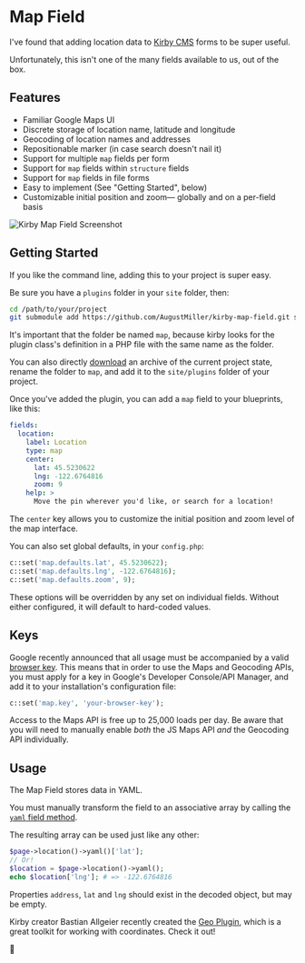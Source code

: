 # Map Field

I've found that adding location data to [Kirby CMS](http://getkirby.com) forms to be super useful.

Unfortunately, this isn't one of the many fields available to us, out of the box.

## Features

- Familiar Google Maps UI
- Discrete storage of location name, latitude and longitude
- Geocoding of location names and addresses
- Repositionable marker (in case search doesn't nail it)
- Support for multiple `map` fields per form
- Support for `map` fields within `structure` fields
- Support for `map` fields in file forms
- Easy to implement (See "Getting Started", below)
- Customizable initial position and zoom— globally and on a per-field basis

![Kirby Map Field Screenshot](https://github.com/AugustMiller/kirby-map-field/raw/master/map-field.png)

## Getting Started

If you like the command line, adding this to your project is super easy.

Be sure you have a `plugins` folder in your `site` folder, then:

```sh
cd /path/to/your/project
git submodule add https://github.com/AugustMiller/kirby-map-field.git site/plugins/map
```

It's important that the folder be named `map`, because kirby looks for the plugin class's definition in a PHP file with the same name as the folder.

You can also directly [download](https://github.com/AugustMiller/kirby-map-field/archive/master.zip) an archive of the current project state, rename the folder to `map`, and add it to the `site/plugins` folder of your project.

Once you've added the plugin, you can add a `map` field to your blueprints, like this:

```yml
fields:
  location:
    label: Location
    type: map
    center:
      lat: 45.5230622
      lng: -122.6764816
      zoom: 9
    help: >
      Move the pin wherever you'd like, or search for a location!
```

The `center` key allows you to customize the initial position and zoom level of the map interface.

You can also set global defaults, in your `config.php`:

```php
c::set('map.defaults.lat', 45.5230622);
c::set('map.defaults.lng', -122.6764816);
c::set('map.defaults.zoom', 9);
```

These options will be overridden by any set on individual fields. Without either configured, it will default to hard-coded values.

## Keys

Google recently announced that all usage must be accompanied by a valid [browser key](https://developers.google.com/maps/documentation/javascript/get-api-key). This means that in order to use the Maps and Geocoding APIs, you must apply for a key in Google's Developer Console/API Manager, and add it to your installation's configuration file:

```php
c::set('map.key', 'your-browser-key');
```

Access to the Maps API is free up to 25,000 loads per day. Be aware that you will need to manually enable _both_ the JS Maps API _and_ the Geocoding API individually.

## Usage

The Map Field stores data in YAML.

You must manually transform the field to an associative array by calling the [`yaml` field method](https://getkirby.com/docs/cheatsheet/field-methods/yaml).

The resulting array can be used just like any other:

```php
$page->location()->yaml()['lat'];
// Or!
$location = $page->location()->yaml();
echo $location['lng']; # => -122.6764816
```

Properties `address`, `lat` and `lng` should exist in the decoded object, but may be empty.

Kirby creator Bastian Allgeier recently created the [Geo Plugin](https://github.com/getkirby-plugins/geo-plugin), which is a great toolkit for working with coordinates. Check it out!

:deciduous_tree:
